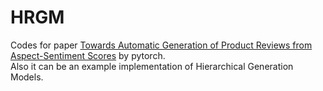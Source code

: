 # HRGM
Codes for paper [Towards Automatic Generation of Product Reviews from Aspect-Sentiment Scores](https://www.aclweb.org/anthology/W17-3526.pdf) by pytorch.    
Also it can be an example implementation of Hierarchical Generation Models. 
